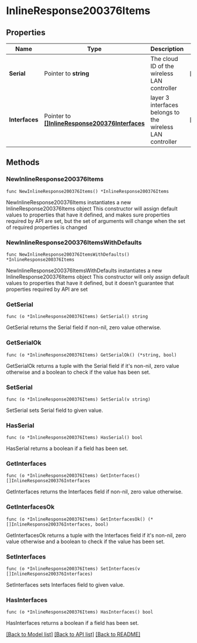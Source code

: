 # InlineResponse200376Items

## Properties

Name | Type | Description | Notes
------------ | ------------- | ------------- | -------------
**Serial** | Pointer to **string** | The cloud ID of the wireless LAN controller | [optional] 
**Interfaces** | Pointer to [**[]InlineResponse200376Interfaces**](InlineResponse200376Interfaces.md) | layer 3 interfaces belongs to the wireless LAN controller | [optional] 

## Methods

### NewInlineResponse200376Items

`func NewInlineResponse200376Items() *InlineResponse200376Items`

NewInlineResponse200376Items instantiates a new InlineResponse200376Items object
This constructor will assign default values to properties that have it defined,
and makes sure properties required by API are set, but the set of arguments
will change when the set of required properties is changed

### NewInlineResponse200376ItemsWithDefaults

`func NewInlineResponse200376ItemsWithDefaults() *InlineResponse200376Items`

NewInlineResponse200376ItemsWithDefaults instantiates a new InlineResponse200376Items object
This constructor will only assign default values to properties that have it defined,
but it doesn't guarantee that properties required by API are set

### GetSerial

`func (o *InlineResponse200376Items) GetSerial() string`

GetSerial returns the Serial field if non-nil, zero value otherwise.

### GetSerialOk

`func (o *InlineResponse200376Items) GetSerialOk() (*string, bool)`

GetSerialOk returns a tuple with the Serial field if it's non-nil, zero value otherwise
and a boolean to check if the value has been set.

### SetSerial

`func (o *InlineResponse200376Items) SetSerial(v string)`

SetSerial sets Serial field to given value.

### HasSerial

`func (o *InlineResponse200376Items) HasSerial() bool`

HasSerial returns a boolean if a field has been set.

### GetInterfaces

`func (o *InlineResponse200376Items) GetInterfaces() []InlineResponse200376Interfaces`

GetInterfaces returns the Interfaces field if non-nil, zero value otherwise.

### GetInterfacesOk

`func (o *InlineResponse200376Items) GetInterfacesOk() (*[]InlineResponse200376Interfaces, bool)`

GetInterfacesOk returns a tuple with the Interfaces field if it's non-nil, zero value otherwise
and a boolean to check if the value has been set.

### SetInterfaces

`func (o *InlineResponse200376Items) SetInterfaces(v []InlineResponse200376Interfaces)`

SetInterfaces sets Interfaces field to given value.

### HasInterfaces

`func (o *InlineResponse200376Items) HasInterfaces() bool`

HasInterfaces returns a boolean if a field has been set.


[[Back to Model list]](../README.md#documentation-for-models) [[Back to API list]](../README.md#documentation-for-api-endpoints) [[Back to README]](../README.md)


